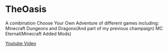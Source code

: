 # TheOasis
A combination Choose Your Own Adventure of different games including:
Minecraft
Dungeons and Dragons(And part of my previous champaign)
MC Eternal(Minecraft Added Mods)

[Youtube Video]()
